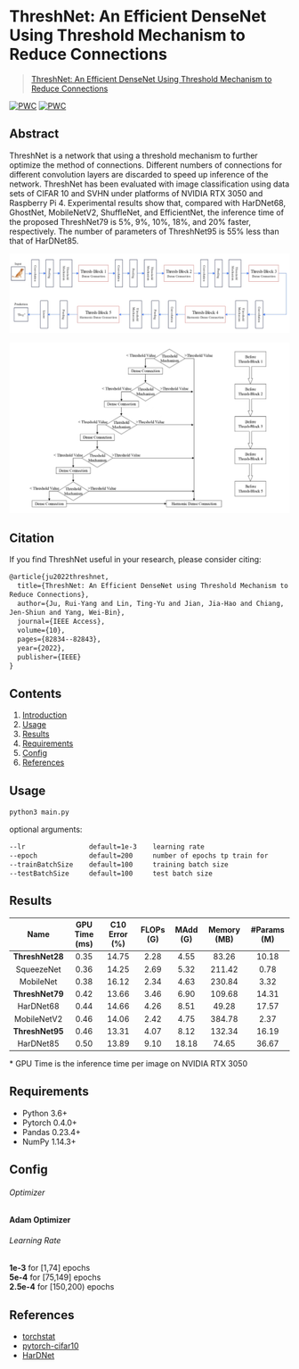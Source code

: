 # ThreshNet: An Efficient DenseNet Using Threshold Mechanism to Reduce Connections

> [ThreshNet: An Efficient DenseNet Using Threshold Mechanism to Reduce Connections](https://arxiv.org/abs/2201.03013)

[![PWC](https://img.shields.io/endpoint.svg?url=https://paperswithcode.com/badge/threshnet-an-efficient-densenet-using/image-classification-on-svhn)](https://paperswithcode.com/sota/image-classification-on-svhn?p=threshnet-an-efficient-densenet-using)
[![PWC](https://img.shields.io/endpoint.svg?url=https://paperswithcode.com/badge/threshnet-an-efficient-densenet-using/image-classification-on-cifar-10)](https://paperswithcode.com/sota/image-classification-on-cifar-10?p=threshnet-an-efficient-densenet-using)

## Abstract
ThreshNet is a network that using a threshold mechanism to further optimize the method of connections. Different numbers of connections for different convolution layers are discarded to speed up inference of the network. ThreshNet has been evaluated with image classification using data sets of CIFAR 10 and SVHN under platforms of NVIDIA RTX 3050 and Raspberry Pi 4. Experimental results show that, compared with HarDNet68, GhostNet, MobileNetV2, ShuffleNet, and EfficientNet, the inference time of the proposed ThreshNet79 is 5%, 9%, 10%, 18%, and 20% faster, respectively. The number of parameters of ThreshNet95 is 55% less than that of HarDNet85.
 
<p align="center">
  <img src="Img/threshnet.jpg" width="640" title="threshnet">
</p>

<p align="center">
 <img src="Img/threshold-mechanism.jpg" width="640" title="threshold-mechanism">
</p>

## Citation
If you find ThreshNet useful in your research, please consider citing:

	@article{ju2022threshnet,
	  title={ThreshNet: An Efficient DenseNet using Threshold Mechanism to Reduce Connections},
	  author={Ju, Rui-Yang and Lin, Ting-Yu and Jian, Jia-Hao and Chiang, Jen-Shiun and Yang, Wei-Bin},
	  journal={IEEE Access},
	  volume={10},
	  pages={82834--82843},
	  year={2022},
	  publisher={IEEE}
	}
	 
## Contents
1. [Introduction](#introduction)
2. [Usage](#Usage)
3. [Results](#Results)
4. [Requirements](#Requirements)
5. [Config](#Config)
6. [References](#References)

## Usage
```bash
python3 main.py
```
optional arguments:

    --lr                default=1e-3    learning rate
    --epoch             default=200     number of epochs tp train for
    --trainBatchSize    default=100     training batch size
    --testBatchSize     default=100     test batch size

## Results
| Name | GPU Time (ms) | C10 Error (%) | FLOPs (G) | MAdd (G) | Memory (MB) | #Params (M) |
| :---: | :---: | :---: | :---: | :---: | :---: | :---: |
| **ThreshNet28** | 0.35 | 14.75 | 2.28 | 4.55 | 83.26 | 10.18 |
| SqueezeNet | 0.36 | 14.25 | 2.69 | 5.32 | 211.42 | 0.78 |
| MobileNet | 0.38 | 16.12 | 2.34 | 4.63 | 230.84 | 3.32 |
| **ThreshNet79** | 0.42 | 13.66  | 3.46 | 6.90 | 109.68  | 14.31 |
| HarDNet68 | 0.44 | 14.66 | 4.26 | 8.51 | 49.28 | 17.57 |
| MobileNetV2 | 0.46 | 14.06 | 2.42 | 4.75 | 384.78 | 2.37 |
| **ThreshNet95** | 0.46 | 13.31 | 4.07 | 8.12 | 132.34 | 16.19 | 
| HarDNet85 | 0.50 | 13.89 | 9.10 | 18.18 | 74.65 | 36.67 |

\* GPU Time is the inference time per image on NVIDIA RTX 3050

## Requirements
* Python 3.6+
* Pytorch 0.4.0+
* Pandas 0.23.4+
* NumPy 1.14.3+

## Config
###### Optimizer 
__Adam Optimizer__
###### Learning Rate
__1e-3__ for [1,74] epochs <br>
__5e-4__ for [75,149] epochs <br>
__2.5e-4__ for [150,200) epochs <br>


## References
* [torchstat](https://github.com/Swall0w/torchstat)
* [pytorch-cifar10](https://github.com/soapisnotfat/pytorch-cifar10)
* [HarDNet](https://github.com/PingoLH/Pytorch-HarDNet)
